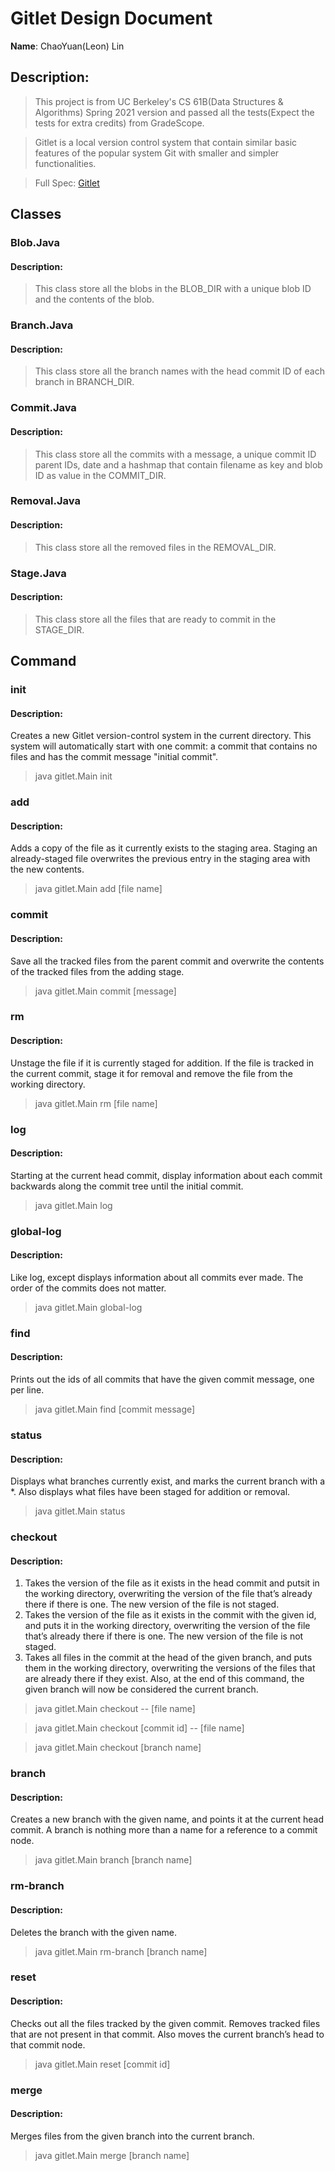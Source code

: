 # Gitlet Design Document

**Name**: ChaoYuan(Leon) Lin

## Description:

> This project is from UC Berkeley's CS 61B(Data Structures & Algorithms) Spring 2021 version and passed all the tests(Expect the tests for extra credits) from GradeScope.

> Gitlet is a local version control system that contain similar basic features of the popular system Git with smaller and simpler functionalities.

> Full Spec: [Gitlet](https://sp21.datastructur.es/materials/proj/proj2/proj2)

## Classes

### Blob.Java

#### Description: 
> This class store all the blobs in the BLOB_DIR with a unique blob ID and the contents of the blob.

### Branch.Java

#### Description:
> This class store all the branch names with the head commit ID of each branch in BRANCH_DIR.

### Commit.Java

#### Description:
> This class store all the commits with a message, a unique commit ID parent IDs, date and a hashmap that contain filename as key and 
> blob ID as value in the COMMIT_DIR.

### Removal.Java

#### Description:

> This class store all the removed files in the REMOVAL_DIR.

### Stage.Java

#### Description:

> This class store all the files that are ready to commit in the STAGE_DIR.


## Command

### init

#### Description:
Creates a new Gitlet version-control system in the current directory. This system will automatically start with one commit: a commit that contains no files and has the commit message "initial commit".

> java gitlet.Main init

### add

#### Description:
Adds a copy of the file as it currently exists to the staging area. Staging an already-staged file overwrites the previous entry in the staging area with the new contents.

> java gitlet.Main add [file name]

### commit

#### Description:
Save all the tracked files from the parent commit and overwrite the contents of the tracked files from the adding stage.

> java gitlet.Main commit [message]

### rm

#### Description:
Unstage the file if it is currently staged for addition. If the file is tracked in the current commit, stage it for removal and remove the file from the working directory.

> java gitlet.Main rm [file name]

### log

#### Description:
Starting at the current head commit, display information about each commit backwards along the commit tree until the initial commit.

> java gitlet.Main log

### global-log

#### Description:
Like log, except displays information about all commits ever made. The order of the commits does not matter.

> java gitlet.Main global-log

### find

#### Description:
Prints out the ids of all commits that have the given commit message, one per line.

> java gitlet.Main find [commit message]

### status

#### Description:
Displays what branches currently exist, and marks the current branch with a *. Also displays what files have been staged for addition or removal.

> java gitlet.Main status

### checkout

#### Description:
1. Takes the version of the file as it exists in the head commit and putsit in the working directory, overwriting the version of the file that’s already there if there is one. The new version of the file is not staged.
2. Takes the version of the file as it exists in the commit with the given id, and puts it in the working directory, overwriting the version of the file that’s already there if there is one. The new version of the file is not staged.
3. Takes all files in the commit at the head of the given branch, and puts them in the working directory, overwriting the versions of the files that are already there if they exist. Also, at the end of this command, the given branch will now be considered the current branch.

> java gitlet.Main checkout -- [file name]

> java gitlet.Main checkout [commit id] -- [file name]
 
> java gitlet.Main checkout [branch name]

### branch

#### Description:
Creates a new branch with the given name, and points it at the current head commit. A branch is nothing more than a name for a reference to a commit node.

> java gitlet.Main branch [branch name]


### rm-branch

#### Description:
Deletes the branch with the given name.

> java gitlet.Main rm-branch [branch name]

### reset

#### Description:
Checks out all the files tracked by the given commit. Removes tracked files that are not present in that commit. Also moves the current branch’s head to that commit node.

> java gitlet.Main reset [commit id]

### merge

#### Description:
Merges files from the given branch into the current branch.

> java gitlet.Main merge [branch name]
